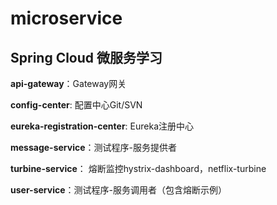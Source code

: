 # microservice

## Spring Cloud 微服务学习

**api-gateway**：Gateway网关

**config-center**: 配置中心Git/SVN

**eureka-registration-center**: Eureka注册中心

**message-service**：测试程序-服务提供者

**turbine-service**： 熔断监控hystrix-dashboard，netflix-turbine

**user-service**：测试程序-服务调用者（包含熔断示例）
